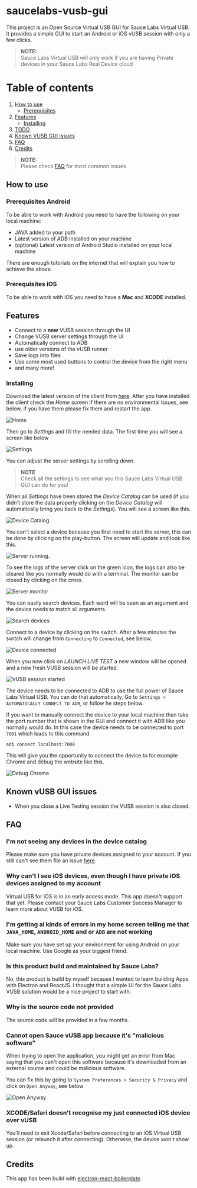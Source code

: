 # saucelabs-vusb-gui
This project is an Open Source Virtual USB GUI for Sauce Labs Virtual USB. It provides a simple GUI to start an Android 
or iOS vUSB session with only a few clicks.

> **NOTE:**<br />
> Sauce Labs Virtual USB will only work if you are having Private devices in your Sauce Labs Real Device cloud

# Table of contents

1. [How to use](#how-to-use)
    - [Prerequisites](#prerequisites)
1. [Features](#features)
    - [Installing](#installing)
1. [TODO](#todo)
1. [Known VUSB GUI issues](#known-vusb-gui-issues)
1. [FAQ](#faq)
1. [Credits](#credits)

> **NOTE:**\
> Please check [FAQ](#faq) for most common issues

## How to use
### Prerequisites Android
To be able to work with Android you need to have the following on your local machine:

- JAVA added to your path
- Latest version of ADB installed on your machine
- (optional) Latest version of Android Studio installed on your local machine

There are enough tutorials on the internet that will explain you how to achieve the above.

### Prerequisites iOS
To be able to work with iOS you need to have a **Mac** and **XCODE** installed.

## Features
- Connect to a **new** VUSB session through the UI
- Change VUSB server settings through the UI
- Automatically connect to ADB
- use older versions of the vUSB runner
- Save logs into files
- Use some most used buttons to control the device from the right menu
- and many more!
 
### Installing
Download the latest version of the client from [here](https://github.com/wswebcreation/saucelabs-vusb-gui/releases).
After you have installed the client check the *Home* screen if there are no environmental issues, see below, 
if you have them please fix them and restart the app.

![Home](./assets/home.png)

Then go to *Settings* and fill the needed data. The first time you will see a screen like below

![Settings](./assets/settings.png)

You can adjust the server settings by scrolling down.

> **NOTE**\
> Check all the settings to see what you this Sauce Labs Virtual USB GUI can do for you!

When all *Settings* have been stored the *Device Catalog* can be used (if you didn't store the data properly clicking on 
the *Device Catalog* will automatically bring you back to the *Settings*).
You will see a screen like this.

![Device Catalog](./assets/device-searchbar.png)

You can't select a device because you first need to start the server, this can be done by clicking on the play-button. 
The screen will update and look like this.

![Server running](./assets/server-running.png).

To see the logs of the server click on the green icon, the logs can also be cleared like you normally would do with a terminal. 
The monitor can be closed by clicking on the cross.

![Server monitor](./assets/server-monitor.png)

You can easily search devices. Each word will be seen as an argument and the device needs to match all arguments.

![Search devices](./assets/device-search-results.png)

Connect to a device by clicking on the switch. After a few minutes the switch will change from `Connecting` to `Connected`,
see below.

![Device connected](./assets/device-connected.png)

When you now click on *LAUNCH LIVE TEST* a new window will be opened and a new fresh VUSB session will be started.

![VUSB session started](./assets/device-open-session.png)

The device needs to be connected to ADB to use the full power of Sauce Labs Virtual USB. You can do that automatically, 
Go to `Settings > AUTOMATICALLY CONNECT TO ADB`, or follow he steps below.

If you want to manually connect the device to your local machine then take the port number that is shown in the GUI and 
connect it with ADB like you normally would do.
In this case the device needs to be connected to port `7001` which leads to this command 

    adb connect localhost:7000

This will give you the opportunity to connect the device to for example Chrome and debug the website like this.

![Debug Chrome](./assets/device-connect-to-chrome.png) 

## Known vUSB GUI issues
- When you close a Live Testing session the VUSB session is also closed.

## FAQ
### I'm not seeing any devices in the device catalog
Please make sure you have private devices assigned to your account. If you still can't see them file an issue 
[here](https://github.com/wswebcreation/saucelabs-vusb-gui/issues).

### Why can't I see iOS devices, even though I have private iOS devices assigned to my account
Virtual USB for iOS is in an early access mode. This app doesn't support that yet. Please contact your Sauce Labs Customer 
Success Manager to learn more about VUSB for iOS.

### I'm getting al kinds of errors in my home screen telling me that `JAVA_HOME`, `ANDROID_HOME` and or `ADB` are not working
Make sure you have set up your environment for using Android on your local machine. Use Google as your biggest friend.

### Is this product build and maintained by Sauce Labs?
No, this product is build by myself because I wanted to learn building Apps with Electron and ReactJS. I thought that a 
simple UI for the Sauce Labs VUSB solution would be a nice project to start with.

### Why is the source code not provided
The source code will be provided in a few months.

### Cannot open Sauce vUSB app because it's "malicious software"
When trying to open the application, you might get an error from Mac saying that you can't open this software because it's 
downloaded from an external source and could be malicious software.

You can fix this by going to `System Preferences > Security & Privacy` and click on `Open Anyway`, see below

![Open Anyway](./assets/mac-blocked.png) 

### XCODE/Safari doesn't recognise my just connected iOS device over vUSB
You'll need to exit Xcode/Safari before connecting to an iOS Virtual USB session (or relaunch it after connecting). 
Otherwise, the device won't show up.

## Credits
This app has been build with [electron-react-boilerplate](https://github.com/electron-react-boilerplate/electron-react-boilerplate).
